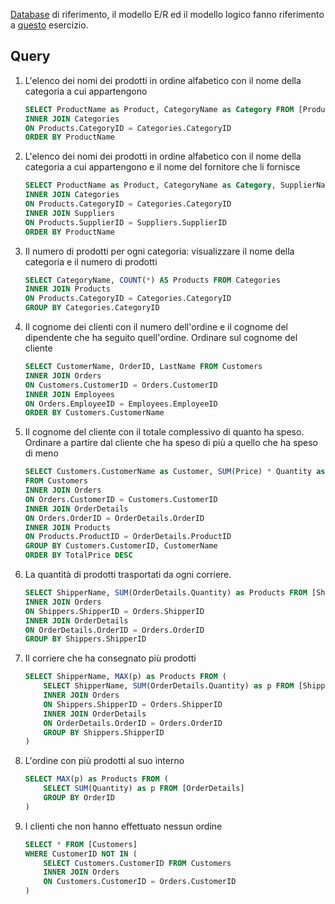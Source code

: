 [Database](https://www.w3schools.com/sql/trysql.asp?filename=trysql_select_all) di riferimento, il modello E/R ed il modello logico fanno riferimento a [questo](./05%20-%20Reverse%20engineering.md) esercizio.


## Query
1. L'elenco dei nomi dei prodotti in ordine alfabetico con il nome della categoria a cui appartengono
    ```sql
    SELECT ProductName as Product, CategoryName as Category FROM [Products]
    INNER JOIN Categories
    ON Products.CategoryID = Categories.CategoryID
    ORDER BY ProductName
    ```
2. L'elenco dei nomi dei prodotti in ordine alfabetico con il nome della categoria a cui appartengono e il nome del fornitore che li fornisce
    ```sql
    SELECT ProductName as Product, CategoryName as Category, SupplierName as Supplier FROM [Products]
    INNER JOIN Categories
    ON Products.CategoryID = Categories.CategoryID
    INNER JOIN Suppliers
    ON Products.SupplierID = Suppliers.SupplierID
    ORDER BY ProductName
    ```
3. Il numero di prodotti per ogni categoria: visualizzare il nome della categoria e il numero di prodotti
    ```sql
	SELECT CategoryName, COUNT(*) AS Products FROM Categories
	INNER JOIN Products
    ON Products.CategoryID = Categories.CategoryID
    GROUP BY Categories.CategoryID
    ```
4. Il cognome dei clienti con il numero dell'ordine e il cognome del dipendente che ha seguito quell'ordine. Ordinare sul cognome del cliente
    ```sql
    SELECT CustomerName, OrderID, LastName FROM Customers
    INNER JOIN Orders
    ON Customers.CustomerID = Orders.CustomerID
    INNER JOIN Employees
    ON Orders.EmployeeID = Employees.EmployeeID
    ORDER BY Customers.CustomerName
    ```
5. Il cognome del cliente con il totale complessivo di quanto ha speso. Ordinare a partire dal cliente che ha speso di più a quello che ha speso di meno
    ```sql
    SELECT Customers.CustomerName as Customer, SUM(Price) * Quantity as TotalPrice
    FROM Customers
    INNER JOIN Orders
    ON Orders.CustomerID = Customers.CustomerID
    INNER JOIN OrderDetails
    ON Orders.OrderID = OrderDetails.OrderID
    INNER JOIN Products
    ON Products.ProductID = OrderDetails.ProductID
    GROUP BY Customers.CustomerID, CustomerName
    ORDER BY TotalPrice DESC
    ```
6. La quantità di prodotti trasportati da ogni corriere. 
    ```sql
    SELECT ShipperName, SUM(OrderDetails.Quantity) as Products FROM [Shippers]
    INNER JOIN Orders
    ON Shippers.ShipperID = Orders.ShipperID
    INNER JOIN OrderDetails
    ON OrderDetails.OrderID = Orders.OrderID
    GROUP BY Shippers.ShipperID
    ```
7. Il corriere che ha consegnato più prodotti
    ```sql
    SELECT ShipperName, MAX(p) as Products FROM (
        SELECT ShipperName, SUM(OrderDetails.Quantity) as p FROM [Shippers]
        INNER JOIN Orders
        ON Shippers.ShipperID = Orders.ShipperID
        INNER JOIN OrderDetails
        ON OrderDetails.OrderID = Orders.OrderID
        GROUP BY Shippers.ShipperID
    )
    ```
8. L'ordine con più prodotti al suo interno
    ```sql
    SELECT MAX(p) as Products FROM (
        SELECT SUM(Quantity) as p FROM [OrderDetails]
        GROUP BY OrderID
    )
    ```
9.  I clienti che non hanno effettuato nessun ordine
    ```sql
    SELECT * FROM [Customers]
    WHERE CustomerID NOT IN (
        SELECT Customers.CustomerID FROM Customers
        INNER JOIN Orders
        ON Customers.CustomerID = Orders.CustomerID
    )
    ```